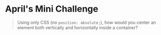 # April's Mini Challenge

> Using only CSS (no `position: absolute;`), how would you center an element both vertically and horizontally inside a container?
